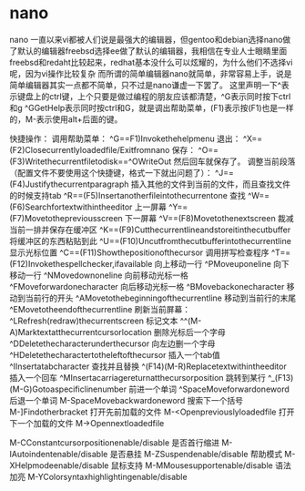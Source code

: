# nano

nano
	一直以来vi都被人们说是最强大的编辑器，但gentoo和debian选择nano做了默认的编辑器freebsd选择ee做了默认的编辑器，我相信在专业人士眼睛里面freebsd和redaht比较起来，redhat基本没什么可以炫耀的，为什么他们不选择vi呢，因为vi操作比较复杂
而所谓的简单编辑器nano就简单，非常容易上手，说是简单编辑器其实一点都不简单，只不过是nano谦虚一下罢了。
	这里声明一下^表示键盘上的ctrl键，上个只要是做过编程的朋友应该都清楚，^G表示同时按下ctrl和g
^GGetHelp表示同时按ctrl和G，就是调出帮助菜单，(F1)表示按(F1)也是一样的，M-表示使用alt+后面的键。

快捷操作：
调用帮助菜单：
^G==F1)Invokethehelpmenu
退出：
^X==(F2)Closecurrentlyloadedfile/Exitfromnano
保存：
^O==(F3)Writethecurrentfiletodisk==^OWriteOut
然后回车就保存了。
调整当前段落（配置文件不要使用这个快捷键，格式一下就出问题了）：
^J==(F4)Justifythecurrentparagraph
插入其他的文件到当前的文件，而且查找文件的时候支持tab
^R==(F5)Insertanotherfileintothecurrentone
查找
^W==(F6)Searchfortextwithintheeditor
上一屏幕
^Y==(F7)Movetothepreviousscreen
下一屏幕
^V==(F8)Movetothenextscreen
裁减当前一排并保存在缓冲区
^K==(F9)Cutthecurrentlineandstoreitinthecutbuffer
将缓冲区的东西粘贴到此
^U==(F10)Uncutfromthecutbufferintothecurrentline
显示光标位置
^C==(F11)Showthepositionofthecursor
调用拼写检查程序
^T==(F12)Invokethespellchecker,ifavailable
向上移动一行
^PMoveuponeline
向下移动一行
^NMovedownoneline
向前移动光标一格
^FMoveforwardonecharacter
向后移动光标一格
^BMovebackonecharacter
移动到当前行的开头
^AMovetothebeginningofthecurrentline
移动到当前行的末尾
^EMovetotheendofthecurrentline
刷新当前屏幕：
^LRefresh(redraw)thecurrentscreen
标记文本
^^(M-A)Marktextatthecurrentcursorlocation
删除光标后一个字母
^DDeletethecharacterunderthecursor
向左边删一个字母
^HDeletethecharactertotheleftofthecursor
插入一个tab值
^IInsertatabcharacter
查找并且替换
^\(F14)(M-R)Replacetextwithintheeditor
插入一个回车
^MInsertacarriagereturnatthecursorposition
跳转到某行
^_(F13)(M-G)Gotoaspecificlinenumber
前进一个单词
^SpaceMoveforwardoneword
后退一个单词
M-SpaceMovebackwardoneword
搜索下一个括号
M-]Findotherbracket
打开先前加载的文件
M-<Openpreviouslyloadedfile
打开下一个加载的文件
M->Opennextloadedfile

M-CConstantcursorpositionenable/disable
是否首行缩进
M-IAutoindentenable/disable
是否悬挂
M-ZSuspendenable/disable
帮助模式
M-XHelpmodeenable/disable
鼠标支持
M-MMousesupportenable/disable
语法加亮
M-YColorsyntaxhighlightingenable/disable
